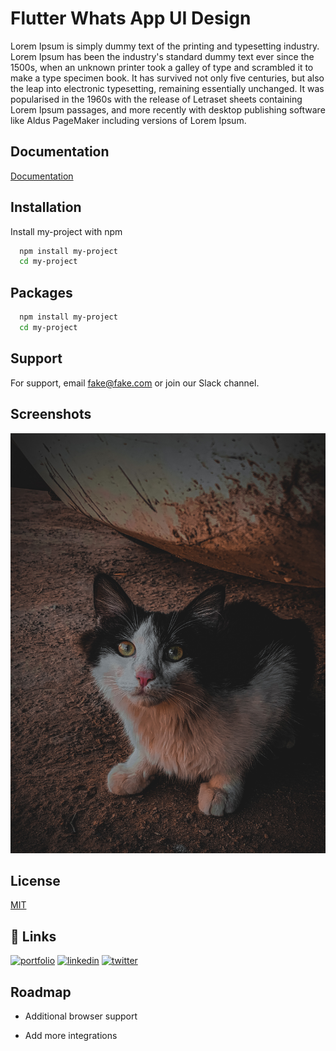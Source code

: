 
# Flutter Whats App UI Design 

Lorem Ipsum is simply dummy text of the printing and typesetting industry. Lorem Ipsum has been the industry's standard dummy text ever since the 1500s, when an unknown printer took a galley of type and scrambled it to make a type specimen book. It has survived not only five centuries, but also the leap into electronic typesetting, remaining essentially unchanged. It was popularised in the 1960s with the release of Letraset sheets containing Lorem Ipsum passages, and more recently with desktop publishing software like Aldus PageMaker including versions of Lorem Ipsum.




## Documentation

[Documentation](https://linktodocumentation)


## Installation

Install my-project with npm

```bash
  npm install my-project
  cd my-project
```


## Packages
```bash
  npm install my-project
  cd my-project
```
## Support

For support, email fake@fake.com or join our Slack channel.


## Screenshots

![App Screenshot](https://github.com/HamzaShakeel190/Whatsapp-UI_Flutter/blob/main/ScreenShots/CAT.JPG)


## License

[MIT](https://choosealicense.com/licenses/mit/)


## 🔗 Links
[![portfolio](https://img.shields.io/badge/my_portfolio-000?style=for-the-badge&logo=ko-fi&logoColor=white)](https://katherineoelsner.com/)
[![linkedin](https://img.shields.io/badge/linkedin-0A66C2?style=for-the-badge&logo=linkedin&logoColor=white)](https://www.linkedin.com/)
[![twitter](https://img.shields.io/badge/twitter-1DA1F2?style=for-the-badge&logo=twitter&logoColor=white)](https://twitter.com/)


## Roadmap

- Additional browser support

- Add more integrations

